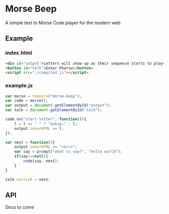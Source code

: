 # Morse Beep

A simple text to Morse Code player for the modern web

## Example

### index.html

```html
<div id="output">Letters will show up as their sequence starts to play</div>
<button id="talk">Enter Pharse</button>
<script src="./compiled.js"></script>
```

### example.js

```js
var morse = require("morse-beep");
var code = morse();
var output = document.getElementById("output");
var talk = document.getElementById("talk");

code.on("start-letter", function(l){
	l = l == " " ? "&nbsp;" : l;
	output.innerHTML += l;
});

var next = function(){
	output.innerHTML += "<br/>";
	var say = prompt("what to say?", "hello world");
	if(say!==null){
		code(say, next);
	}
}

talk.onclick = next;
```

## API

Docs to come
